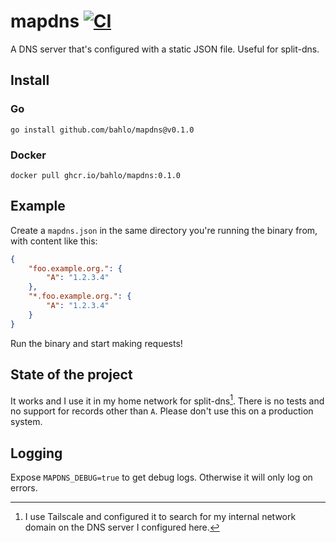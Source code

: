 # mapdns [![CI](https://github.com/bahlo/mapdns/actions/workflows/ci.yml/badge.svg)](https://github.com/bahlo/mapdns/actions/workflows/ci.yml)

A DNS server that's configured with a static JSON file. Useful for split-dns.

## Install

### Go
```shell
go install github.com/bahlo/mapdns@v0.1.0
```

### Docker
```shell
docker pull ghcr.io/bahlo/mapdns:0.1.0
```

## Example
Create a `mapdns.json` in the same directory you're running the binary from, with content like this:
```json
{
	"foo.example.org.": {
		"A": "1.2.3.4"
	},
	"*.foo.example.org.": {
		"A": "1.2.3.4"
	}
}
```

Run the binary and start making requests!

## State of the project

It works and I use it in my home network for split-dns[^1]. There is no tests and 
no support for records other than `A`. Please don't use this on a production 
system.

## Logging
Expose `MAPDNS_DEBUG=true` to get debug logs. Otherwise it will only log on 
errors. 

[^1]: I use Tailscale and configured it to search for my internal network domain
on the DNS server I configured here.